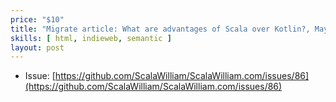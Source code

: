 ```yaml
---
price: "$10"
title: "Migrate article: What are advantages of Scala over Kotlin?, May 2017"
skills: [ html, indieweb, semantic ]
layout: post
---
```


- Issue: [https://github.com/ScalaWilliam/ScalaWilliam.com/issues/86](https://github.com/ScalaWilliam/ScalaWilliam.com/issues/86)
